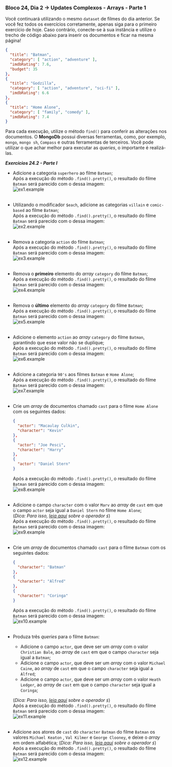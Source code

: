 ### Bloco 24, Dia 2 -> Updates Complexos - Arrays - Parte 1

Você continuará utilizando o mesmo `dataset` de filmes do dia anterior. Se você fez todos os exercícios corretamente, apenas siga para o primeiro exercício de hoje. Caso contrário, conecte-se à sua instância e utilize o trecho de código abaixo para inserir os documentos e ficar na mesma página!

```json
{
  "title": "Batman",
  "category": [ "action", "adventure" ],
  "imdbRating": 7.6,
  "budget": 35
},
{
  "title": "Godzilla",
  "category": [ "action", "adventure", "sci-fi" ],
  "imdbRating": 6.6
},
{
  "title": "Home Alone",
  "category": [ "family", "comedy" ],
  "imdbRating": 7.4
}
```

Para cada execução, utilize o método `find()` para conferir as alterações nos documentos.
O **MongoDb** possui diversas ferramentas, como, por exemplo, `mongo`, `mongo sh`, `Compass` e outras ferramentas de terceiros. Você pode utilizar o que achar melhor para executar as _queries_, o importante é realizá-las.


_**Exercícios 24.2 - Parte I**_

 - Adicione a categoria `superhero` ao filme `Batman`; <br>
  Após a execução do método `.find().pretty()`, o resultado do filme `Batman` será parecido com o dessa imagem: <br>
  ![ex1.example](assets/img/ex1.png) <br><br>

 - Utilizando o modificador `$each`, adicione as categorias `villain` e `comic-based` ao filme `Batman`; <br>
  Após a execução do método `.find().pretty()`, o resultado do filme `Batman` será parecido com o dessa imagem: <br>
  ![ex2.example](assets/img/ex2.png) <br><br>

 - Remova a categoria `action` do filme `Batman`; <br>
  Após a execução do método `.find().pretty()`, o resultado do filme `Batman` será parecido com o dessa imagem: <br>
  ![ex3.example](assets/img/ex3.png) <br><br>

 - Remova o **primeiro** elemento do _array_ `category` do filme `Batman`; <br>
 Após a execução do método `.find().pretty()`, o resultado do filme `Batman` será parecido com o dessa imagem: <br>
  ![ex4.example](assets/img/ex4.png) <br><br>

 - Remova o **último** elemento do _array_ `category` do filme `Batman`; <br>
 Após a execução do método `.find().pretty()`, o resultado do filme `Batman` será parecido com o dessa imagem: <br>
  ![ex5.example](assets/img/ex5.png) <br><br>

 - Adicione o elemento `action` ao _array_ `category` do filme `Batman`, garantindo que esse valor não se duplique; <br>
 Após a execução do método `.find().pretty()`, o resultado do filme `Batman` será parecido com o dessa imagem: <br>
  ![ex6.example](assets/img/ex6.png) <br><br>

 - Adicione a categoria `90's` aos filmes `Batman` e `Home Alone`; <br>
  Após a execução do método `.find().pretty()`, o resultado do filme `Batman` será parecido com o dessa imagem: <br>
  ![ex7.example](assets/img/ex7.png) <br><br>

 - Crie um _array_ de documentos chamado `cast` para o filme `Home Alone` com os seguintes dados:
    ```JSON
    {
      "actor": "Macaulay Culkin",
      "character": "Kevin"
    },
    {
      "actor": "Joe Pesci",
      "character": "Harry"
    },
    {
      "actor": "Daniel Stern"
    }
    ```
    Após a execução do método `.find().pretty()`, o resultado do filme `Batman` será parecido com o dessa imagem: <br>
    ![ex8.example](assets/img/ex8.png) <br><br>

 - Adicione o campo `character` com o valor `Marv` ao _array_ de `cast` em que o campo `actor` seja igual a `Daniel Stern` no filme `Home Alone`; <br>
  (_Dica: Para isso, [leia aqui](https://docs.mongodb.com/manual/reference/operator/update/positional/) sobre o operador `$`_) <br>
  Após a execução do método `.find().pretty()`, o resultado do filme `Batman` será parecido com o dessa imagem: <br>
  ![ex9.example](assets/img/ex9.png) <br><br>

 - Crie um _array_ de documentos chamado `cast` para o filme `Batman` com os seguintes dados:
    ```JSON
    {
      "character": "Batman"
    },
    {
      "character": "Alfred"
    },
    {
      "character": "Coringa"
    }
    ```
    Após a execução do método `.find().pretty()`, o resultado do filme `Batman` será parecido com o dessa imagem: <br>
    ![ex10.example](assets/img/ex10.png) <br><br>

 - Produza três _queries_ para o filme `Batman`:
   - Adicione o campo `actor`, que deve ser um _array_ com o valor `Christian Bale`, ao _array_ de `cast` em que o campo `character` seja igual a `Batman`;
   - Adicione o campo `actor`, que deve ser um _array_ com o valor `Michael Caine`, ao _array_ de `cast` em que o campo `character` seja igual a `Alfred`;
   - Adicione o campo `actor`, que deve ser um _array_ com o valor `Heath Ledger`, ao _array_ de `cast` em que o campo `character` seja igual a `Coringa`;

    (_Dica: Para isso, [leia aqui](https://docs.mongodb.com/manual/reference/operator/update/positional/) sobre o operador `$`_) <br>
    Após a execução do método `.find().pretty()`, o resultado do filme `Batman` será parecido com o dessa imagem: <br>
    ![ex11.example](assets/img/ex11.png) <br><br>

 - Adicione aos atores de `cast` do `character` `Batman` do filme `Batman` os valores `Michael Keaton` , `Val Kilmer` e `George Clooney`, e deixe o _array_ em ordem alfabética;
    (_Dica: Para isso, [leia aqui](https://docs.mongodb.com/manual/reference/operator/update/positional/) sobre o operador `$`_) <br>
    Após a execução do método `.find().pretty()`, o resultado do filme `Batman` será parecido com o dessa imagem: <br>
    ![ex12.example](assets/img/ex12.png) <br><br>
